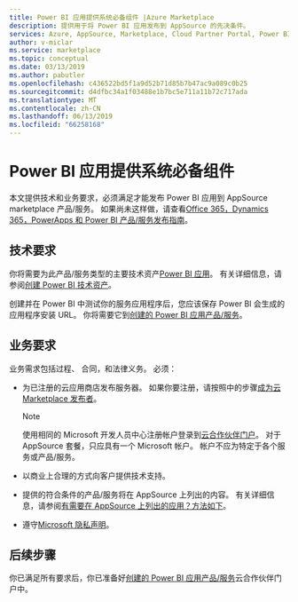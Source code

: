 ```yaml
---
title: Power BI 应用提供系统必备组件 |Azure Marketplace
description: 提供用于将 Power BI 应用发布到 AppSource 的先决条件。
services: Azure, AppSource, Marketplace, Cloud Partner Portal, Power BI
author: v-miclar
ms.service: marketplace
ms.topic: conceptual
ms.date: 03/13/2019
ms.author: pabutler
ms.openlocfilehash: c436522bd5f1a9d52b71d85b7b47ac9a089c0b25
ms.sourcegitcommit: d4dfbc34a1f03488e1b7bc5e711a11b72c717ada
ms.translationtype: MT
ms.contentlocale: zh-CN
ms.lasthandoff: 06/13/2019
ms.locfileid: "66258168"
---
```

# <a name="power-bi-app-offer-prerequisites"></a>Power BI 应用提供系统必备组件

本文提供技术和业务要求，必须满足才能发布 Power BI 应用到 AppSource marketplace 产品/服务。  如果尚未这样做，请查看[Office 365，Dynamics 365，PowerApps 和 Power BI 产品/服务发布指南](../../appsource-offer-publishing-guide.md)。


## <a name="technical-requirements"></a>技术要求

你将需要为此产品/服务类型的主要技术资产[Power BI 应用](https://go.microsoft.com/fwlink/?linkid=2028636)。 有关详细信息，请参阅[创建 Power BI 技术资产](./cpp-create-technical-assets.md)。

创建并在 Power BI 中测试你的服务应用程序后，您应该保存 Power BI 会生成的应用程序安装 URL。 你将需要它到[创建的 Power BI 应用产品/服务](./cpp-create-offer.md)。

## <a name="business-requirements"></a>业务要求

业务需求包括过程、 合同，和法律义务。  必须：

- 为已注册的云应用商店发布服务器。 如果你要注册，请按照中的步骤[成为云 Marketplace 发布者](https://docs.microsoft.com/azure/marketplace/become-publisher)。

    > [!NOTE] 
    > 使用相同的 Microsoft 开发人员中心注册帐户登录到[云合作伙伴门户](https://cloudpartner.azure.com)。 对于 AppSource 套餐，只应具有一个 Microsoft 帐户。 帐户不应为特定于各个服务或产品/服务。
 
- 以商业上合理的方式向客户提供技术支持。
- 提供的符合条件的产品/服务将在 AppSource 上列出的内容。 有关详细信息，请参阅[有需要在 AppSource 上列出的应用？方法如下](https://appsource.microsoft.com/blogs/have-an-app-to-list-on-appsource-here-s-how)。
- 遵守[Microsoft 隐私声明](https://privacy.microsoft.com/privacystatement)。


## <a name="next-steps"></a>后续步骤

你已满足所有要求后，你已准备好[创建的 Power BI 应用产品/服务](./cpp-create-offer.md)云合作伙伴门户中。
